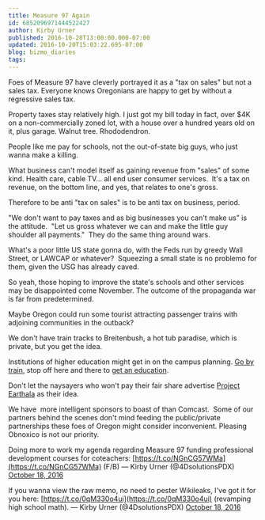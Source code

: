 ```yaml
---
title: Measure 97 Again
id: 6852096971444522427
author: Kirby Urner
published: 2016-10-20T13:00:00.000-07:00
updated: 2016-10-20T15:03:22.695-07:00
blog: bizmo_diaries
tags: 
---
```


Foes of Measure 97 have cleverly portrayed it as a "tax on sales" but not a sales tax.  Everyone knows Oregonians are happy to get by without a regressive sales tax.

Property taxes stay relatively high.  I just got my bill today in fact, over $4K on a non-commercially zoned lot, with a house over a hundred years old on it, plus garage.  Walnut tree.  Rhododendron.

People like me pay for schools, not the out-of-state big guys, who just wanna make a killing. 

What business can't model itself as gaining revenue from "sales" of some kind.  Health care, cable TV... all end user consumer services.  It's a tax on revenue, on the bottom line, and yes, that relates to one's gross.

Therefore to be anti "tax on sales" is to be anti tax on business, period.

"We don't want to pay taxes and as big businesses you can't make us" is the attitude.  "Let us gross whatever we can and make the little guy shoulder all payments."  They do the same thing around wars.

What's a poor little US state gonna do, with the Feds run by greedy Wall Street, or LAWCAP or whatever?  Squeezing a small state is no problemo for them, given the USG has already caved.

So yeah, those hoping to improve the state's schools and other services may be disappointed come November.  The outcome of the propaganda war is far from predetermined.

Maybe Oregon could run some tourist attracting passenger trains with adjoining communities in the outback?

We don't have train tracks to Breitenbush, a hot tub paradise, which is private, but you get the idea.

Institutions of higher education might get in on the campus planning. [Go by train](http://mybizmo.blogspot.com/2016/10/go-by-train.html), stop off here and there to [get an education](http://worldgame.blogspot.com/2010/03/work-study-programs.html).

Don't let the naysayers who won't pay their fair share advertise [Project Earthala](http://mybizmo.blogspot.com/2007/04/about-earthala-tv.html) as their idea.

We have  more intelligent sponsors to boast of than Comcast.  Some of our partners behind the scenes don't mind feeding the public/private partnerships these foes of Oregon might consider inconvenient. Pleasing Obnoxico is not our priority.

Doing more to work my agenda regarding Measure 97 funding professional development courses for coteachers:  [https://t.co/NGnCG57WMa](https://t.co/NGnCG57WMa) (F/B)
— Kirby Urner (@4DsolutionsPDX) [October 18, 2016](https://twitter.com/4DsolutionsPDX/status/788432309980499968)

If you wanna view the raw memo, no need to pester Wikileaks, I've got it for you here: [https://t.co/0qM330o4ui](https://t.co/0qM330o4ui) (revamping high school math).
— Kirby Urner (@4DsolutionsPDX) [October 18, 2016](https://twitter.com/4DsolutionsPDX/status/788432672154464256)